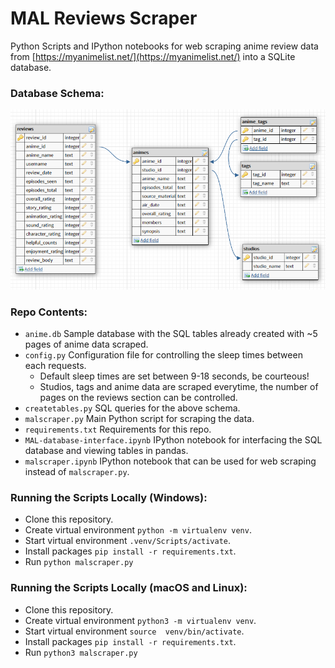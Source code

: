 # MAL Reviews Scraper

Python Scripts and IPython notebooks for web scraping anime review data from [https://myanimelist.net/](https://myanimelist.net/) into a SQLite database.


### Database Schema:
![database_schema](databaseschema.PNG)


### Repo Contents:

+ `anime.db` Sample database with the SQL tables already created with ~5 pages of anime data scraped.
+ `config.py` Configuration file for controlling the sleep times between each requests.
	+ Default sleep times are set between 9-18 seconds, be courteous!
	+ Studios, tags and anime data are scraped everytime, the number of pages on the reviews section can be controlled.
+ `createtables.py` SQL queries for the above schema.
+ `malscraper.py` Main Python script for scraping the data.
+ `requirements.txt`  Requirements for this repo.
+ `MAL-database-interface.ipynb` IPython notebook for interfacing the SQL database and viewing tables in pandas.
+ `malscraper.ipynb` IPython notebook that can be used for web scraping instead of `malscraper.py`.

### Running the Scripts Locally (Windows):

+ Clone this repository.
+ Create virtual environment `python -m virtualenv venv`.
+ Start virtual environment `.venv/Scripts/activate`. 
+ Install packages `pip install -r requirements.txt`.
+ Run `python malscraper.py`

### Running the Scripts Locally (macOS and Linux):

+ Clone this repository.
+ Create virtual environment `python3 -m virtualenv venv`.
+ Start virtual environment `source  venv/bin/activate`. 
+ Install packages `pip install -r requirements.txt`.
+ Run `python3 malscraper.py`